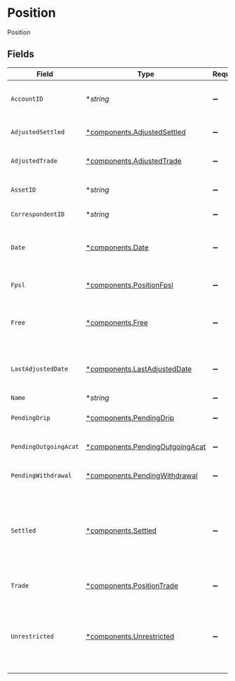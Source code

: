 # Position

Position


## Fields

| Field                                                                                                                                                                                                                                                                                                                                       | Type                                                                                                                                                                                                                                                                                                                                        | Required                                                                                                                                                                                                                                                                                                                                    | Description                                                                                                                                                                                                                                                                                                                                 | Example                                                                                                                                                                                                                                                                                                                                     |
| ------------------------------------------------------------------------------------------------------------------------------------------------------------------------------------------------------------------------------------------------------------------------------------------------------------------------------------------- | ------------------------------------------------------------------------------------------------------------------------------------------------------------------------------------------------------------------------------------------------------------------------------------------------------------------------------------------- | ------------------------------------------------------------------------------------------------------------------------------------------------------------------------------------------------------------------------------------------------------------------------------------------------------------------------------------------- | ------------------------------------------------------------------------------------------------------------------------------------------------------------------------------------------------------------------------------------------------------------------------------------------------------------------------------------------- | ------------------------------------------------------------------------------------------------------------------------------------------------------------------------------------------------------------------------------------------------------------------------------------------------------------------------------------------- |
| `AccountID`                                                                                                                                                                                                                                                                                                                                 | **string*                                                                                                                                                                                                                                                                                                                                   | :heavy_minus_sign:                                                                                                                                                                                                                                                                                                                          | A globally unique identifier referencing a single account; this is the main identifier for an account used for machine-to-machine interactions                                                                                                                                                                                              | 01HBRQ5BW6ZAY4BNWP4GWRD80X                                                                                                                                                                                                                                                                                                                  |
| `AdjustedSettled`                                                                                                                                                                                                                                                                                                                           | [*components.AdjustedSettled](../../models/components/adjustedsettled.md)                                                                                                                                                                                                                                                                   | :heavy_minus_sign:                                                                                                                                                                                                                                                                                                                          | `settled` + any as of settled amounts for the date                                                                                                                                                                                                                                                                                          | {<br/>"value": "0.25"<br/>}                                                                                                                                                                                                                                                                                                                 |
| `AdjustedTrade`                                                                                                                                                                                                                                                                                                                             | [*components.AdjustedTrade](../../models/components/adjustedtrade.md)                                                                                                                                                                                                                                                                       | :heavy_minus_sign:                                                                                                                                                                                                                                                                                                                          | `trade` + any as of trade amounts for the date                                                                                                                                                                                                                                                                                              | {<br/>"value": "0.25"<br/>}                                                                                                                                                                                                                                                                                                                 |
| `AssetID`                                                                                                                                                                                                                                                                                                                                   | **string*                                                                                                                                                                                                                                                                                                                                   | :heavy_minus_sign:                                                                                                                                                                                                                                                                                                                          | An Apex-provided, global identifier created on a per asset bases which provides connectivity across all areas                                                                                                                                                                                                                               | 1000                                                                                                                                                                                                                                                                                                                                        |
| `CorrespondentID`                                                                                                                                                                                                                                                                                                                           | **string*                                                                                                                                                                                                                                                                                                                                   | :heavy_minus_sign:                                                                                                                                                                                                                                                                                                                          | The correspondent id associated with the account for the position                                                                                                                                                                                                                                                                           | 01AB2CDEAYOAK3ADJA4FJZCXZA                                                                                                                                                                                                                                                                                                                  |
| `Date`                                                                                                                                                                                                                                                                                                                                      | [*components.Date](../../models/components/date.md)                                                                                                                                                                                                                                                                                         | :heavy_minus_sign:                                                                                                                                                                                                                                                                                                                          | The date for which the positions were calculated                                                                                                                                                                                                                                                                                            | {<br/>"day": 14,<br/>"month": 5,<br/>"year": 2024<br/>}                                                                                                                                                                                                                                                                                     |
| `Fpsl`                                                                                                                                                                                                                                                                                                                                      | [*components.PositionFpsl](../../models/components/positionfpsl.md)                                                                                                                                                                                                                                                                         | :heavy_minus_sign:                                                                                                                                                                                                                                                                                                                          | Quantity of asset in use by the FPSL program. Should not be used by currency assets                                                                                                                                                                                                                                                         | {<br/>"value": "0.25"<br/>}                                                                                                                                                                                                                                                                                                                 |
| `Free`                                                                                                                                                                                                                                                                                                                                      | [*components.Free](../../models/components/free.md)                                                                                                                                                                                                                                                                                         | :heavy_minus_sign:                                                                                                                                                                                                                                                                                                                          | Quantity of asset available for allocation for use by the FPSL program. Raw bucket values. These denote that a position is allocated to this purpose. Values may be negative                                                                                                                                                                | {<br/>"value": "0"<br/>}                                                                                                                                                                                                                                                                                                                    |
| `LastAdjustedDate`                                                                                                                                                                                                                                                                                                                          | [*components.LastAdjustedDate](../../models/components/lastadjusteddate.md)                                                                                                                                                                                                                                                                 | :heavy_minus_sign:                                                                                                                                                                                                                                                                                                                          | The most recent date an adjustment occurred                                                                                                                                                                                                                                                                                                 | {<br/>"day": 14,<br/>"month": 5,<br/>"year": 2024<br/>}                                                                                                                                                                                                                                                                                     |
| `Name`                                                                                                                                                                                                                                                                                                                                      | **string*                                                                                                                                                                                                                                                                                                                                   | :heavy_minus_sign:                                                                                                                                                                                                                                                                                                                          | accounts/{account_id}/positions/{position_id}                                                                                                                                                                                                                                                                                               | accounts/{account_id}/positions/{position_id}                                                                                                                                                                                                                                                                                               |
| `PendingDrip`                                                                                                                                                                                                                                                                                                                               | [*components.PendingDrip](../../models/components/pendingdrip.md)                                                                                                                                                                                                                                                                           | :heavy_minus_sign:                                                                                                                                                                                                                                                                                                                          | Quantity of currency from a dividend being reserved for reinvestment. should not be used by non-currency assets                                                                                                                                                                                                                             | {<br/>"value": "0.25"<br/>}                                                                                                                                                                                                                                                                                                                 |
| `PendingOutgoingAcat`                                                                                                                                                                                                                                                                                                                       | [*components.PendingOutgoingAcat](../../models/components/pendingoutgoingacat.md)                                                                                                                                                                                                                                                           | :heavy_minus_sign:                                                                                                                                                                                                                                                                                                                          | Quantity/ amount of asset restricted due to an outgoing acat request                                                                                                                                                                                                                                                                        | {<br/>"value": "0.25"<br/>}                                                                                                                                                                                                                                                                                                                 |
| `PendingWithdrawal`                                                                                                                                                                                                                                                                                                                         | [*components.PendingWithdrawal](../../models/components/pendingwithdrawal.md)                                                                                                                                                                                                                                                               | :heavy_minus_sign:                                                                                                                                                                                                                                                                                                                          | Quantity of currency being reserved for withdrawal. should not be used by non-currency assets                                                                                                                                                                                                                                               | {<br/>"value": "0.25"<br/>}                                                                                                                                                                                                                                                                                                                 |
| `Settled`                                                                                                                                                                                                                                                                                                                                   | [*components.Settled](../../models/components/settled.md)                                                                                                                                                                                                                                                                                   | :heavy_minus_sign:                                                                                                                                                                                                                                                                                                                          | Computed fieldsOriginal Settled Position before and as-of changesComputed based on the bucket values to represet the total settled position in an account  Currently defined as `free` + `fpsl` + `pending_outgoing_acat` + `drip` + `pending_withdrawal`, but if/when new buckets are added this value will need to change to reflect them | {<br/>"value": "1.25"<br/>}                                                                                                                                                                                                                                                                                                                 |
| `Trade`                                                                                                                                                                                                                                                                                                                                     | [*components.PositionTrade](../../models/components/positiontrade.md)                                                                                                                                                                                                                                                                       | :heavy_minus_sign:                                                                                                                                                                                                                                                                                                                          | original trade position                                                                                                                                                                                                                                                                                                                     | {<br/>"value": "0.25"<br/>}                                                                                                                                                                                                                                                                                                                 |
| `Unrestricted`                                                                                                                                                                                                                                                                                                                              | [*components.Unrestricted](../../models/components/unrestricted.md)                                                                                                                                                                                                                                                                         | :heavy_minus_sign:                                                                                                                                                                                                                                                                                                                          | Computed based on the bucket values to represent the total unrestricted position in an account. Will always be less than or equal to `settled`  settled - (pending_outgoing_acat + pending_drip + pending_withdrawal) ; however, if/when the API adds new buckets, Apex may adjust this to either incorporate the new value or not          | {<br/>"value": "0.25"<br/>}                                                                                                                                                                                                                                                                                                                 |